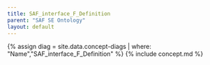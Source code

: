 ```yaml
---
title: SAF_interface_F_Definition
parent: "SAF SE Ontology"
layout: default
---
```

{% assign diag = site.data.concept-diags | where: "Name","SAF_interface_F_Definition" %}
{% include concept.md %}